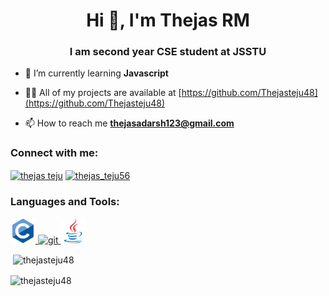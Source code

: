 <h1 align="center">Hi 👋, I'm Thejas RM</h1>
<h3 align="center">I am second year CSE student at JSSTU</h3>

- 🌱 I’m currently learning **Javascript**

- 👨‍💻 All of my projects are available at [https://github.com/Thejasteju48](https://github.com/Thejasteju48)

- 📫 How to reach me **thejasadarsh123@gmail.com**

<h3 align="left">Connect with me:</h3>
<p align="left">
<a href="https://linkedin.com/in/thejas teju" target="blank"><img align="center" src="https://raw.githubusercontent.com/rahuldkjain/github-profile-readme-generator/master/src/images/icons/Social/linked-in-alt.svg" alt="thejas teju" height="30" width="40" /></a>
<a href="https://instagram.com/thejas_teju56" target="blank"><img align="center" src="https://raw.githubusercontent.com/rahuldkjain/github-profile-readme-generator/master/src/images/icons/Social/instagram.svg" alt="thejas_teju56" height="30" width="40" /></a>
</p>

<h3 align="left">Languages and Tools:</h3>
<p align="left"> <a href="https://www.cprogramming.com/" target="_blank" rel="noreferrer"> <img src="https://raw.githubusercontent.com/devicons/devicon/master/icons/c/c-original.svg" alt="c" width="40" height="40"/> </a> <a href="https://git-scm.com/" target="_blank" rel="noreferrer"> <img src="https://www.vectorlogo.zone/logos/git-scm/git-scm-icon.svg" alt="git" width="40" height="40"/> </a> <a href="https://www.java.com" target="_blank" rel="noreferrer"> <img src="https://raw.githubusercontent.com/devicons/devicon/master/icons/java/java-original.svg" alt="java" width="40" height="40"/> </a> </p>

<p>&nbsp;<img align="center" src="https://github-readme-stats.vercel.app/api?username=thejasteju48&show_icons=true&locale=en" alt="thejasteju48" /></p>

<p><img align="center" src="https://github-readme-streak-stats.herokuapp.com/?user=thejasteju48&" alt="thejasteju48" /></p>

